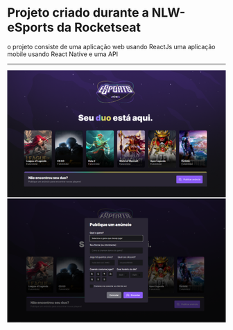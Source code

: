 # Projeto criado durante a NLW-eSports da Rocketseat

o projeto consiste de uma aplicação web usando ReactJs uma aplicação mobile usando React Native e uma API

----

![exemplo 1](https://github.com/Cristian695/NLW-eSports/blob/main/Captura%20de%20tela%202023-03-10%20134839.png)
![exemplo 2](https://github.com/Cristian695/NLW-eSports/blob/main/Captura%20de%20tela%202023-03-10%20134902.png)
